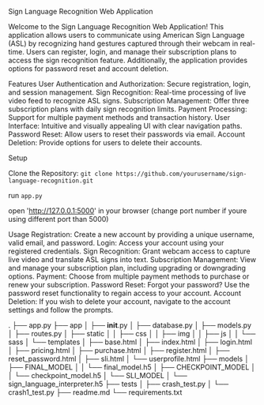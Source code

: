 Sign Language Recognition Web Application

Welcome to the Sign Language Recognition Web Application! This application allows users to communicate using American Sign Language (ASL) by recognizing hand gestures captured through their webcam in real-time. Users can register, login, and manage their subscription plans to access the sign recognition feature. Additionally, the application provides options for password reset and account deletion.

Features
User Authentication and Authorization: Secure registration, login, and session management.
Sign Recognition: Real-time processing of live video feed to recognize ASL signs.
Subscription Management: Offer three subscription plans with daily sign recognition limits.
Payment Processing: Support for multiple payment methods and transaction history.
User Interface: Intuitive and visually appealing UI with clear navigation paths.
Password Reset: Allow users to reset their passwords via email.
Account Deletion: Provide options for users to delete their accounts.

Setup

Clone the Repository:
`git clone https://github.com/yourusername/sign-language-recognition.git`

run `app.py`

open 'http://127.0.0.1:5000' in your browser 
(change port number if youre using different port than 5000)

Usage
Registration: Create a new account by providing a unique username, valid email, and password.
Login: Access your account using your registered credentials.
Sign Recognition: Grant webcam access to capture live video and translate ASL signs into text.
Subscription Management: View and manage your subscription plan, including upgrading or downgrading options.
Payment: Choose from multiple payment methods to purchase or renew your subscription.
Password Reset: Forgot your password? Use the password reset functionality to regain access to your account.
Account Deletion: If you wish to delete your account, navigate to the account settings and follow the prompts.

.
├── app.py
├── app
│   ├── __init__.py
│   ├── database.py
│   ├── models.py
│   ├── routes.py
│   ├── static
│   │   ├── css
│   │   ├── img
│   │   ├── js
│   │   └── sass
│   └── templates
│       ├── base.html
│       ├── index.html
│       ├── login.html
│       ├── pricing.html
│       ├── purchase.html
│       ├── register.html
│       ├── reset_password.html
│       ├── sli.html
│       └── userprofile.html
├── models
│   ├── FINAL_MODEL
│   │   └── final_model.h5
│   ├── CHECKPOINT_MODEL
│   │   └── checkpoint_model.h5
│   └── SLI_MODEL
│       └── sign_language_interpreter.h5
├── tests
│   ├── crash_test.py
│   └── crash1_test.py
├── readme.md
└── requirements.txt